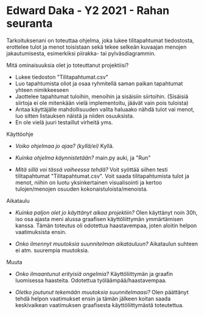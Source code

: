 # Edward Daka - Y2 2021 - Rahan seuranta

Tarkoituksenani on toteuttaa ohjelma, joka lukee tilitapahtumat tiedostosta, erottelee tulot ja menot toisistaan sekä tekee selkeän kuvaajan menojen jakautumisesta, esimerkiksi piirakka- tai pylväsdiagrammin.

Mitä ominaisuuksia olet jo toteuttanut projektiisi?
*  Lukee tiedoston "Tilitapahtumat.csv"
*  Luo tapahtumista oliot ja osaa ryhmitellä saman paikan tapahtumat yhteen nimikkeeseen
*  Jaottelee tapahtumat tuloihin, menoihin ja sisäisiin siirtoihin. (Sisäisiä siirtoja ei ole mitenkään vielä implementoitu, jäävät vain pois tuloista)
*  Antaa käyttäjälle mahdollisuuden valita haluaako nähdä tulot vai menot, luo sitten listauksen näistä ja niiden osuuksista.
*  En ole vielä juuri testaillut virheitä yms. 


Käyttöohje
    
*  *Voiko ohjelmaa jo ajaa? (kyllä/ei)*
        Kyllä. 
   
*   *Kuinka ohjelma käynnistetään?*
        main.py auki, ja "Run"
    
*  *Mitä sillä voi tässä vaiheessa tehdä?*
        Voit syöttää siihen testi tilitapahtumat "Tilitapahtumat.csv". Voit saada tilitapahtumista tulot ja menot, niihin on luotu yksinkertainen
        visualisointi ja kertoo tulojen/menojen osuuden kokonaistuloista/menoista. 

Aikataulu
    
*  *Kuinka paljon olet jo käyttänyt aikaa projektiin?*
    Olen käyttänyt noin 30h, iso osa ajasta meni alussa graafisen käyttöliittymän ymmärtämisen kanssa. Tämän toteutus oli odotettua haastavempaa, joten aloitin helpon vaatimuksista ensin.
   
*   *Onko ilmennyt muutoksia suunnitelman aikatauluun?*
    Aikataulun suhteen ei atm. suurempia muutoksia.

Muuta
    
*  *Onko ilmaantunut erityisiä ongelmia?*
        Käyttöliittymän ja graafin luomisessa haasteita. Odotettua työläämpää/haastavempaa.
    
*  *Oletko joutunut tekemään muutoksia suunnitelmaasi?*
        Olen päättänyt tehdä helpon vaatimukset ensin ja tämän jälkeen koitan saada keskivaikean vaatimuksen graafisesta käyttöliittymästä toteutettua.